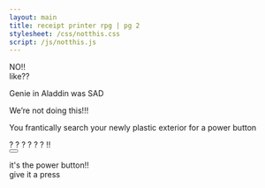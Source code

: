 ```yaml
---
layout: main
title: receipt printer rpg | pg 2
stylesheet: /css/notthis.css
script: /js/notthis.js
---
```


<div class="diagonal-box">
	<div class="content">
    NO!!
    <div class="like">like??</div>
  </div>
</div>


<div class="notthis">
<p>Genie in Aladdin was SAD
<p>We’re not doing this!!!
</div>

<div class="frantic-search">
<p>You frantically search your newly plastic exterior for a power button

  <div class="search-qs">
  <span style="right: -400px">?</span>
  <span style="right: -150px">?</span>
  <span style="right: -30px; bottom: -50px;">?</span>
  <span style="right: -450px"></span>
  <span style="right: -450px"></span>
  <span style="right: -390px; bottom: 50px">?</span>
  <span style="right: -450px"></span>
  <span style="right: -450px"></span>
  <span style="right: -100px; bottom: -50px;">?</span>
  <span style="right: -350px">?</span>
  <span class="exclaim">!!</span>
  <!-- <span style="right: 0">?</span> -->
  <!-- <span style="right: -350px">?</span> -->
  </div>
</div>

<div class="side">
<button class="btn" id="power-btn"></button>
<div id ="fadepowertoo"></div>
</div>

<div class="underneath">
<p>it's the power button!!<br>give it a press
</div>

<div id ="fadetoblack"></div>